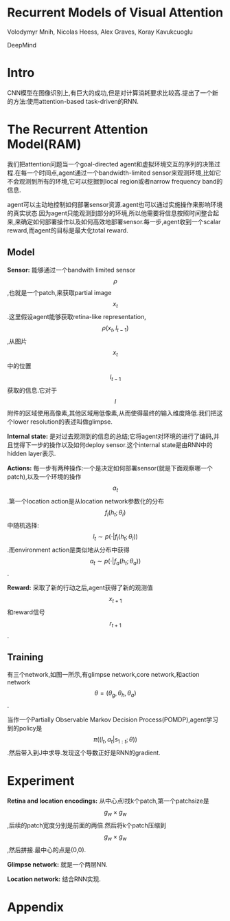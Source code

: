 # Recurrent Models of Visual Attention

Volodymyr Mnih, Nicolas Heess, Alex Graves, Koray Kavukcuoglu

DeepMind

# Intro

CNN模型在图像识别上,有巨大的成功,但是对计算消耗要求比较高.提出了一个新的方法:使用attention-based task-driven的RNN.

# The Recurrent Attention Model(RAM)

我们把attention问题当一个goal-directed agent和虚拟环境交互的序列的决策过程.在每一个时间点,agent通过一个bandwidth-limited sensor来观测环境,比如它不会观测到所有的环境,它可以挖掘到local region或者narrow frequency band的信息.

agent可以主动地控制如何部署sensor资源.agent也可以通过实施操作来影响环境的真实状态.因为agent只能观测到部分的环境,所以他需要将信息按照时间整合起来,来确定如何部署操作以及如何高效地部署sensor.每一步,agent收到一个scalar reward,而agent的目标是最大化total reward.

## Model

**Sensor:** 能够通过一个bandwith limited sensor $$\rho$$,也就是一个patch,来获取partial image $$x_t$$.这里假设agent能够获取retina-like representation,$$\rho(x_t, l_{t-1})$$,从图片$$x_t$$中的位置$$l_{t-1}$$获取的信息.它对于$$l$$附件的区域使用高像素,其他区域用低像素,从而使得最终的输入维度降低.我们把这个lower resolution的表述叫做glimpse.

**Internal state:** 是对过去观测到的信息的总结;它将agent对环境的进行了编码,并且觉得下一步的操作以及如何deploy sensor.这个internal state是由RNN中的hidden layer表示.

**Actions:** 每一步有两种操作:一个是决定如何部署sensor(就是下面观察哪一个patch),以及一个环境的操作$$a_t$$.第一个location action是从location network参数化的分布$$f_l(h_t;\theta_l)$$中随机选择: $$l_t \sim p(\cdot | f_l(h_t;\theta_l))$$.而environment action是类似地从分布中获得$$a_t \sim p(\cdot | f_a(h_t;\theta_a))$$.

**Reward:** 采取了新的行动之后,agent获得了新的观测值$$x_{t+1}$$和reward信号$$r_{t+1}$$.

## Training

有三个network,如图一所示,有glimpse network,core network,和action network $$\theta = (\theta_g, \theta_h, \theta_a)$$.

当作一个Partially Observable Markov Decision Process(POMDP),agent学习到的policy是$$\pi( (l_t, a_t| s_{1:t}; \theta) )$$.然后带入到J中求导.发现这个导数正好是RNN的gradient.

# Experiment

**Retina and location encodings:** 从中心点l找k个patch,第一个patchsize是$$g_w \times g_w$$,后续的patch宽度分别是前面的两倍.然后将k个patch压缩到$$g_w \times g_w$$,然后拼接.最中心的点是(0,0).

**Glimpse network:** 就是一个两层NN.

**Location network:** 结合RNN实现.

# Appendix

